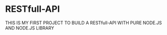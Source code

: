 # RESTfull-API

THIS IS MY FIRST PROJECT TO BUILD A RESTfull-API WITH PURE NODE.JS AND NODE.JS LIBRARY
